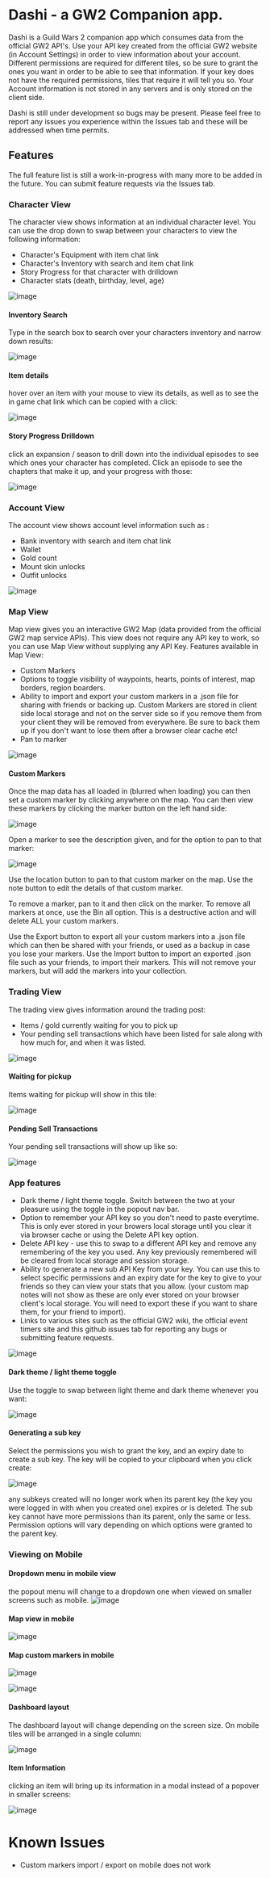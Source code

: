# Dashi - a GW2 Companion app.
Dashi is a Guild Wars 2 companion app which consumes data from the official GW2 API's.
Use your API key created from the official GW2 website (in Account Settings) in order to view information about your account. Different permissions are required for different tiles, so be sure to grant the ones you want in order to be able to see that information. If your key does not have the required permissions, tiles that require it will tell you so.
Your Account information is not stored in any servers and is only stored on the client side.

Dashi is still under development so bugs may be present. Please feel free to report any issues you experience within the Issues tab and these will be addressed when time permits.

## Features
The full feature list is still a work-in-progress with many more to be added in the future. You can submit feature requests via the Issues tab.

### Character View
The character view shows information at an individual character level. You can use the drop down to swap between your characters to view the following information:
* Character's Equipment with item chat link
* Character's Inventory with search and item chat link
* Story Progress for that character with drilldown
* Character stats (death, birthday, level, age)

![image](https://github.com/Rebecku/dashi-issues/assets/87721142/6d1f1d1e-0307-43af-b1af-140c708ddc0d)

#### Inventory Search
Type in the search box to search over your characters inventory and narrow down results:

![image](https://github.com/Rebecku/dashi-issues/assets/87721142/fe2b59dc-73b7-4b0a-ab2b-279cc81c8b5c)


#### Item details
hover over an item with your mouse to view its details, as well as to see the in game chat link which can be copied with a click:

![image](https://github.com/Rebecku/dashi-issues/assets/87721142/bead4fd6-432f-497c-be6b-45dc09c636c5)


#### Story Progress Drilldown

click an expansion / season to drill down into the individual episodes to see which ones your character has completed. Click an episode to see the chapters that make it up, and your progress with those:

![image](https://github.com/Rebecku/dashi-issues/assets/87721142/41a9fb39-64bb-48d8-b1c9-aec57dfd984d)


### Account View
The account view shows account level information such as :
* Bank inventory with search and item chat link
* Wallet
* Gold count
* Mount skin unlocks
* Outfit unlocks

![image](https://github.com/Rebecku/dashi-issues/assets/87721142/777a36e6-ac01-44cc-aef3-c35311c08938)


### Map View
Map view gives you an interactive GW2 Map (data provided from the official GW2 map service APIs). This view does not require any API key to work, so you can use Map View without supplying any API Key.
Features available in Map View:
* Custom Markers
* Options to toggle visibility of waypoints, hearts, points of interest, map borders, region boarders.
* Ability to import and export your custom markers in a .json file for sharing with friends or backing up. Custom Markers are stored in client side local storage and not on the server side so if you remove them from your client they will be removed from everywhere. Be sure to back them up if you don't want to lose them after a browser clear cache etc!
* Pan to marker

![image](https://github.com/Rebecku/dashi-issues/assets/87721142/196dfeab-620e-4c60-bb14-9f629c9c8edc)

#### Custom Markers
Once the map data has all loaded in (blurred when loading) you can then set a custom marker by clicking anywhere on the map. You can then view these markers by clicking the marker button on the left hand side:

![image](https://github.com/Rebecku/dashi-issues/assets/87721142/288190cd-2c18-4ee5-9aa0-3369feb06b01)

Open a marker to see the description given, and for the option to pan to that marker:

![image](https://github.com/Rebecku/dashi-issues/assets/87721142/c5863899-25f8-4dde-9843-f77481cbca73)

Use the location button to pan to that custom marker on the map. Use the note button to edit the details of that custom marker.

To remove a marker, pan to it and then click on the marker. To remove all markers at once, use the Bin all option. This is a destructive action and will delete ALL your custom markers.

Use the Export button to export all your custom markers into a .json file which can then be shared with your friends, or used as a backup in case you lose your markers.
Use the Import button to import an exported .json file such as your friends, to import their markers. This will not remove your markers, but will add the markers into your collection.



### Trading View
The trading view gives information around the trading post:
* Items / gold currently waiting for you to pick up
* Your pending sell transactions which have been listed for sale along with how much for, and when it was listed.

![image](https://github.com/Rebecku/dashi-issues/assets/87721142/1f49aabc-c684-4993-83b3-60b04c98d540)

#### Waiting for pickup
Items waiting for pickup will show in this tile:

![image](https://github.com/Rebecku/dashi-issues/assets/87721142/c8627da6-09d6-473a-bfde-c9a0071362e7)

#### Pending Sell Transactions
Your pending sell transactions will show up like so:

![image](https://github.com/Rebecku/dashi-issues/assets/87721142/38b45bb4-ab17-4629-b196-024c469350de)


### App features
* Dark theme / light theme toggle. Switch between the two at your pleasure using the toggle in the popout nav bar.
* Option to remember your API key so you don't need to paste everytime. This is only ever stored in your browers local storage until you clear it via browser cache or using the Delete API key option.
* Delete API key - use this to swap to a different API key and remove any remembering of the key you used. Any key previously remembered will be cleared from local storage and session storage.
* Ability to generate a new sub API Key from your key. You can use this to select specific permissions and an expiry date for the key to give to your friends so they can view your stats that you allow. (your custom map notes will not show as these are only ever stored on your browser client's local storage. You will need to export these if you want to share them, for your friend to import).
* Links to various sites such as the official GW2 wiki, the official event timers site and this github issues tab for reporting any bugs or submitting feature requests.

![image](https://github.com/Rebecku/dashi-issues/assets/87721142/67ae1028-2ea1-4b70-b841-a34ac6e60d40)

#### Dark theme / light theme toggle
Use the toggle to swap between light theme and dark theme whenever you want:

![image](https://github.com/Rebecku/dashi-issues/assets/87721142/e36789a4-33f0-4d02-8151-50d007af517d)

#### Generating a sub key
Select the permissions you wish to grant the key, and an expiry date to create a sub key. The key will be copied to your clipboard when you click create:

![image](https://github.com/Rebecku/dashi-issues/assets/87721142/1deb252c-96f0-4034-acb8-a64c03e2a040)

any subkeys created will no longer work when its parent key (the key you were logged in with when you created one) expires or is deleted. The sub key cannot have more permissions than its parent, only the same or less. Permission options will vary depending on which options were granted to the parent key.


### Viewing on Mobile
#### Dropdown menu in mobile view
the popout menu will change to a dropdown one when viewed on smaller screens such as mobile.
![image](https://github.com/Rebecku/dashi-issues/assets/87721142/32c96408-bb74-4ae9-a715-815bd769308e)

#### Map view in mobile
![image](https://github.com/Rebecku/dashi-issues/assets/87721142/b4330bbb-09e4-4295-8a12-76ad100bdebf)

#### Map custom markers in mobile

![image](https://github.com/Rebecku/dashi-issues/assets/87721142/64231581-e175-4a0b-9768-7007078d7cbc)

![image](https://github.com/Rebecku/dashi-issues/assets/87721142/b7c3b04c-efd2-4fbf-adf2-ad778219b551)


#### Dashboard layout
The dashboard layout will change depending on the screen size. On mobile tiles will be arranged in a single column:

![image](https://github.com/Rebecku/dashi-issues/assets/87721142/07d0d098-e6b4-45c8-bba9-a29f967b952d)

#### Item Information
clicking an item will bring up its information in a modal instead of a popover in smaller screens:

![image](https://github.com/Rebecku/dashi-issues/assets/87721142/7e62f8a5-1bb2-4b38-a7b4-e01acced3948)

# Known Issues
* Custom markers import / export on mobile does not work

